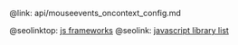 @link: api/mouseevents_oncontext_config.md

@seolinktop: [js frameworks](https://webix.com)
@seolink: [javascript library list](https://webix.com/widget/list/)